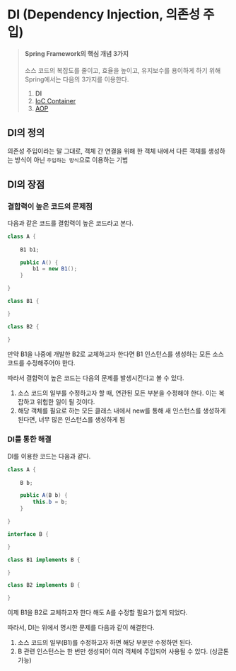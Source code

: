 # DI (Dependency Injection, 의존성 주입)

> #### Spring Framework의 핵심 개념 3가지
>
> 소스 코드의 복잡도를 줄이고, 효율을 높이고, 유지보수를 용이하게 하기 위해 Spring에서는 다음의 3가지를 이용한다.
>
> 1. **DI**
> 2. [IoC Container](IoC\_Container.md)
> 3. [AOP](AOP.md)

## DI의 정의

의존성 주입이라는 말 그대로, 객체 간 연결을 위해 한 객체 내에서 다른 객체를 생성하는 방식이 아닌 `주입하는 방식`으로 이용하는 기법

## DI의 장점

### 결합력이 높은 코드의 문제점

다음과 같은 코드를 결합력이 높은 코드라고 본다.

```java
class A {
	
	B1 b1;

	public A() {
		b1 = new B1();
	}

}

class B1 {

}

class B2 {

}
```

만약 B1을 나중에 개발한 B2로 교체하고자 한다면 B1 인스턴스를 생성하는 모든 소스 코드를 수정해주어야 한다.

따라서 결합력이 높은 코드는 다음의 문제를 발생시킨다고 볼 수 있다.

1. 소스 코드의 일부를 수정하고자 할 때, 연관된 모든 부분을 수정해야 한다. 이는 복잡하고 위험한 일이 될 것이다.
2. 해당 객체를 필요로 하는 모든 클래스 내에서 new를 통해 새 인스턴스를 생성하게 된다면, 너무 많은 인스턴스를 생성하게 됨

### DI를 통한 해결

DI를 이용한 코드는 다음과 같다.

```java
class A {
	
	B b;

	public A(B b) {
		this.b = b;
	}

}

interface B {

}

class B1 implements B {

}

class B2 implements B {

}
```

이제 B1을 B2로 교체하고자 한다 해도 A를 수정할 필요가 없게 되었다.

따라서, DI는 위에서 명시한 문제를 다음과 같이 해결한다.

1. 소스 코드의 일부(B1)를 수정하고자 하면 해당 부분만 수정하면 된다.
2. B 관련 인스턴스는 한 번만 생성되어 여러 객체에 주입되어 사용될 수 있다. (싱글톤 가능)
